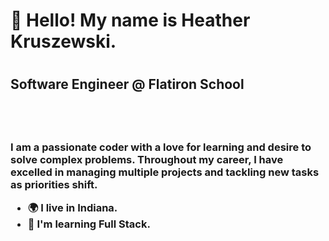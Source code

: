 <h1>👋 Hello! My name is Heather Kruszewski.<h1>
<h2>Software Engineer @ Flatiron School<h2>
  <br>
  <h3>
  <p>I am a passionate coder with a love for learning and desire to solve complex problems.   Throughout my career, I have excelled in managing multiple projects and tackling new       tasks as priorities shift.<p>
    <ul>
      <li> 🌍 I live in Indiana.</li>
      <li> 🧠 I'm learning Full Stack.</li>
      </h3>

<!---
heather-tech/heather-tech is a ✨ special ✨ repository because its `README.md` (this file) appears on your GitHub profile.
You can click the Preview link to take a look at your changes.
--->
